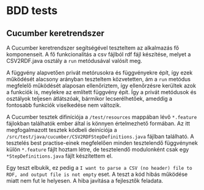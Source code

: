 # BDD tests
## Cucumber keretrendszer

A Cucumber keretrendszer segítségével teszteltem az alkalmazás fő komponenseit. A fő funkcionalitás a csv fájlból rdf fájl készítése, melyet a CSV2RDF.java osztály a `run` metódusával valósít meg.

A függvény alapvetően privát metórusokra és függvényekre épít, így ezek működését alacsony arányban teszteltem közvetetten, ám a `run` metódus megfelelő működését alaposan ellenőriztem, így ellenőrzésre kerültek azok a funkciók is, meylekre az említett függvény épít. Így a privát metódusok és osztályok teljesen átlátszóak, bármikor lecserélhetőek, ameddig a fontosabb funkciók viselkedése nem változik.

A Cucumber tesztek  difiníciója a `/test/resources` mappában lévő `*.feature` fájlokban találhatók ember által is könnyen értelmezhető formában. Az itt megfogalmazott tesztek kódbeli deiníciója a `/src/test/java/cucumber/CSV2RDFStepDefinitions.java` fájlban található. A tesztelés best practise-einek megfelelően minden tesztelendő függvénynek külön `*.feature` fájlt hoztam létre, de tesztelendő modulonként csak egy `*StepDefinitions.java` fájlt készítettem el.

Egy teszt elbukik, ez pedig a `I want to parse a CSV (no header) file to RDF, and output file is not empty` eset. A teszt a kód hibás működése miatt nem fut le helyesen. A hiba javítása a fejlesztők feladata.
